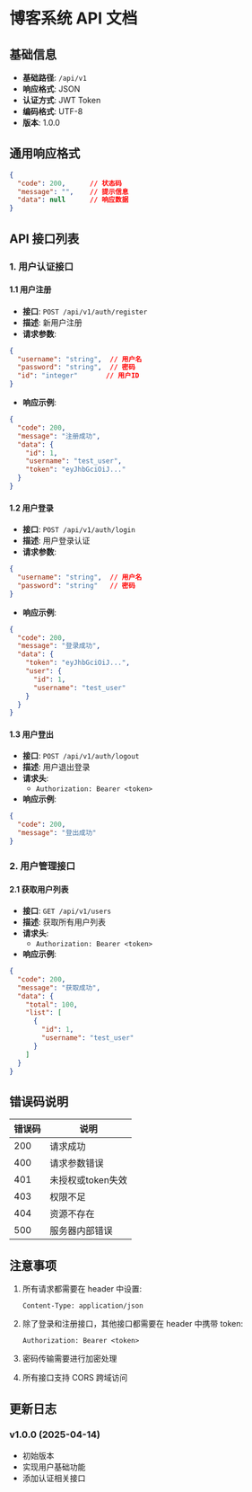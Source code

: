 # 博客系统 API 文档

## 基础信息
- **基础路径**: `/api/v1`
- **响应格式**: JSON
- **认证方式**: JWT Token
- **编码格式**: UTF-8
- **版本**: 1.0.0

## 通用响应格式
```json
{
  "code": 200,      // 状态码
  "message": "",    // 提示信息
  "data": null      // 响应数据
}
```

## API 接口列表

### 1. 用户认证接口

#### 1.1 用户注册
- **接口**: `POST /api/v1/auth/register`
- **描述**: 新用户注册
- **请求参数**:
```json
{
  "username": "string",  // 用户名
  "password": "string",  // 密码
  "id": "integer"       // 用户ID
}
```
- **响应示例**:
```json
{
  "code": 200,
  "message": "注册成功",
  "data": {
    "id": 1,
    "username": "test_user",
    "token": "eyJhbGciOiJ..."
  }
}
```

#### 1.2 用户登录
- **接口**: `POST /api/v1/auth/login`
- **描述**: 用户登录认证
- **请求参数**:
```json
{
  "username": "string",  // 用户名
  "password": "string"   // 密码
}
```
- **响应示例**:
```json
{
  "code": 200,
  "message": "登录成功",
  "data": {
    "token": "eyJhbGciOiJ...",
    "user": {
      "id": 1,
      "username": "test_user"
    }
  }
}
```

#### 1.3 用户登出
- **接口**: `POST /api/v1/auth/logout`
- **描述**: 用户退出登录
- **请求头**:
  - `Authorization: Bearer <token>`
- **响应示例**:
```json
{
  "code": 200,
  "message": "登出成功"
}
```

### 2. 用户管理接口

#### 2.1 获取用户列表
- **接口**: `GET /api/v1/users`
- **描述**: 获取所有用户列表
- **请求头**:
  - `Authorization: Bearer <token>`
- **响应示例**:
```json
{
  "code": 200,
  "message": "获取成功",
  "data": {
    "total": 100,
    "list": [
      {
        "id": 1,
        "username": "test_user"
      }
    ]
  }
}
```

## 错误码说明

| 错误码 | 说明 |
|--------|------|
| 200 | 请求成功 |
| 400 | 请求参数错误 |
| 401 | 未授权或token失效 |
| 403 | 权限不足 |
| 404 | 资源不存在 |
| 500 | 服务器内部错误 |

## 注意事项

1. 所有请求都需要在 header 中设置:
   ```
   Content-Type: application/json
   ```

2. 除了登录和注册接口，其他接口都需要在 header 中携带 token:
   ```
   Authorization: Bearer <token>
   ```

3. 密码传输需要进行加密处理

4. 所有接口支持 CORS 跨域访问

## 更新日志

### v1.0.0 (2025-04-14)
- 初始版本
- 实现用户基础功能
- 添加认证相关接口
